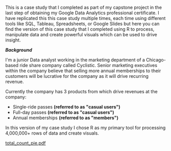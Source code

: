 This is a case study that I completed as part of my capstone project in the last step of obtaining my Google Data Analytics professional certificate. I have replicated this this case study multiple times, each time using different tools like SQL, Tableau, Spreadsheets, or Google Slides but here you can find the version of this case study that I completed using R to process, manipulate data and create powerful visuals which can be used to drive insight. 

***Background*** 

I'm a junior Data analyst working in the marketing department of a Chicago-based ride share company called Cyclistic. Senior marketing executives within the company believe that selling more annual memberships to their customers will be lucrative for the company as it will drive recurring revenue. 

Currently the company has 3 products from which drive revenues at the company:
* Single-ride passes **(referred to as "casual users")**
* Full-day passes **(referred to as "casual users")**
* Annual memberships **(referred to as "members")**

In this version of my case study I chose R as my primary tool for processing 4,000,000+ rows of data and create visuals. 


[total_count_pie.pdf](https://github.com/hossvah/Cyclistic-Ride-Share-Big-Data-R/files/13882297/total_count_pie.pdf)




